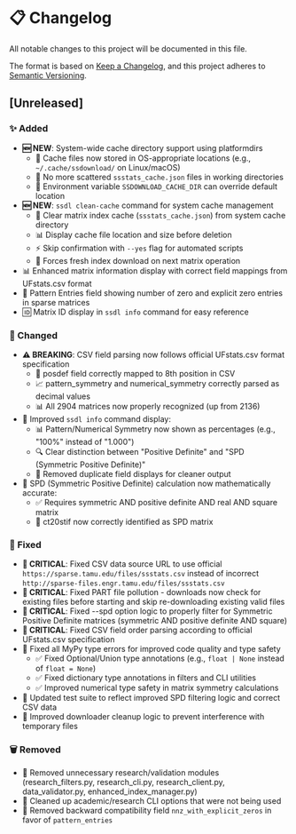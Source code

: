 # 📋 Changelog

All notable changes to this project will be documented in this file.

The format is based on [Keep a Changelog](https://keepachangelog.com/en/1.0.0/),
and this project adheres to [Semantic Versioning](https://semver.org/spec/v2.0.0.html).

## [Unreleased]

### ✨ Added
- **🆕 NEW**: System-wide cache directory support using platformdirs
  - 📁 Cache files now stored in OS-appropriate locations (e.g., `~/.cache/ssdownload/` on Linux/macOS)
  - 🧹 No more scattered `ssstats_cache.json` files in working directories
  - 🔧 Environment variable `SSDOWNLOAD_CACHE_DIR` can override default location
- **🆕 NEW**: `ssdl clean-cache` command for system cache management
  - 🧹 Clear matrix index cache (`ssstats_cache.json`) from system cache directory
  - 📊 Display cache file location and size before deletion
  - ⚡ Skip confirmation with `--yes` flag for automated scripts
  - 🔄 Forces fresh index download on next matrix operation
- 📊 Enhanced matrix information display with correct field mappings from UFstats.csv format
- 🔢 Pattern Entries field showing number of zero and explicit zero entries in sparse matrices
- 🆔 Matrix ID display in `ssdl info` command for easy reference

### 🔄 Changed
- **⚠️ BREAKING**: CSV field parsing now follows official UFstats.csv format specification
  - 📌 posdef field correctly mapped to 8th position in CSV
  - 📈 pattern_symmetry and numerical_symmetry correctly parsed as decimal values
  - 📊 All 2904 matrices now properly recognized (up from 2136)
- 🎨 Improved `ssdl info` command display:
  - 📊 Pattern/Numerical Symmetry now shown as percentages (e.g., "100%" instead of "1.000")
  - 🔍 Clear distinction between "Positive Definite" and "SPD (Symmetric Positive Definite)"
  - 🧹 Removed duplicate field displays for cleaner output
- 🧮 SPD (Symmetric Positive Definite) calculation now mathematically accurate:
  - ✅ Requires symmetric AND positive definite AND real AND square matrix
  - 🎯 ct20stif now correctly identified as SPD matrix

### 🔧 Fixed
- **🚨 CRITICAL**: Fixed CSV data source URL to use official `https://sparse.tamu.edu/files/ssstats.csv` instead of incorrect `http://sparse-files.engr.tamu.edu/files/ssstats.csv`
- **🚨 CRITICAL**: Fixed PART file pollution - downloads now check for existing files before starting and skip re-downloading existing valid files
- **🚨 CRITICAL**: Fixed --spd option logic to properly filter for Symmetric Positive Definite matrices (symmetric AND positive definite AND square)
- **🚨 CRITICAL**: Fixed CSV field order parsing according to official UFstats.csv specification
- 🔧 Fixed all MyPy type errors for improved code quality and type safety
  - ✅ Fixed Optional/Union type annotations (e.g., `float | None` instead of `float = None`)
  - ✅ Fixed dictionary type annotations in filters and CLI utilities
  - ✅ Improved numerical type safety in matrix symmetry calculations
- 🧪 Updated test suite to reflect improved SPD filtering logic and correct CSV data
- 🧹 Improved downloader cleanup logic to prevent interference with temporary files

### 🗑️ Removed
- 🧹 Removed unnecessary research/validation modules (research_filters.py, research_cli.py, research_client.py, data_validator.py, enhanced_index_manager.py)
- 🧹 Cleaned up academic/research CLI options that were not being used
- 🔄 Removed backward compatibility field `nnz_with_explicit_zeros` in favor of `pattern_entries`
